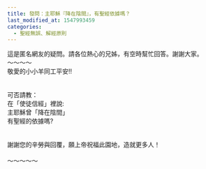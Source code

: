 ```yaml
---
title: 發問：主耶穌『降在陰間』，有聖經依據嗎？
last_modified_at: 1547993459
categories:
  - 聖經無誤、解經原則
---
```


這是匿名網友的疑問。請各位熱心的兄姊，有空時幫忙回答。謝謝大家。<br><!--more-->～～～～<br>敬愛的小小羊同工平安!!<br><br><br>可否請教：<br>在「使徒信經」裡說:<br>主耶穌曾「降在陰間」<br>有聖經的依據嗎?<br><br><br>謝謝您的辛勞與回覆，願上帝祝福此園地，造就更多人！<br><br>～～～～～<br><br><br>
